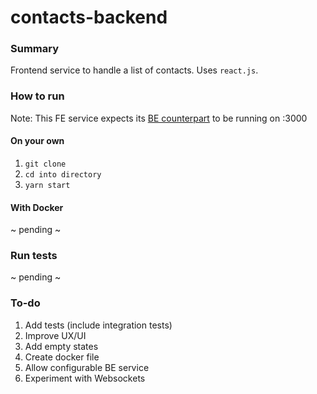 # contacts-backend

### Summary
Frontend service to handle a list of contacts.
Uses `react.js`.

### How to run
Note: This FE service expects its [BE counterpart](https://github.com/thalesmiguel/contacts-backend) to be running on :3000
#### On your own
1. `git clone`
2. `cd into directory`
3. `yarn start`

#### With Docker
~ pending ~

### Run tests
~ pending ~

### To-do
1. Add tests (include integration tests)
1. Improve UX/UI
1. Add empty states
1. Create docker file
1. Allow configurable BE service
1. Experiment with Websockets
